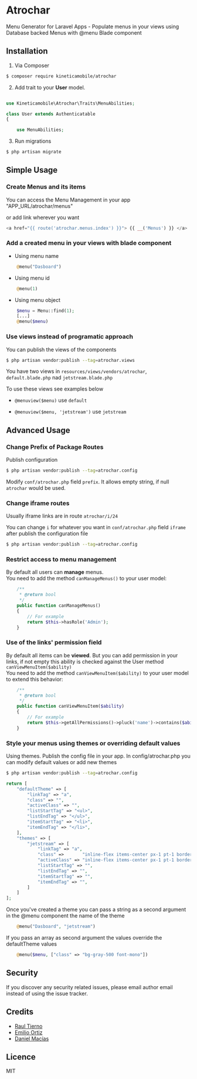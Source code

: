 # Atrochar

Menu Generator for Laravel Apps - Populate menus in your views using Database backed Menus with @menu Blade component

## Installation

1. Via Composer

``` bash
$ composer require kineticamobile/atrochar
```

2. Add trait to your **User** model.

``` php

use Kineticamobile\Atrochar\Traits\MenuAbilities;

class User extends Authenticatable
{

    use MenuAbilities;
```

3. Run migrations

``` bash
$ php artisan migrate
```

## Simple Usage

### Create Menus and its items

You can access the Menu Management in your app "APP_URL/atrochar/menus"

or add link wherever you want

``` php
<a href="{{ route('atrochar.menus.index') }}"> {{ __('Menus') }} </a>
```

### Add a created menu in your views with blade component

- Using menu name
```php
    @menu("Dasboard")
```
- Using menu id
```php
    @menu(1)
```
- Using menu object
```php
    $menu = Menu::find(1);
    [...]
    @menu($menu)
```
### Use views instead of programatic approach

You can publish the views of the components

``` bash
$ php artisan vendor:publish --tag=atrochar.views 
```
You have two views in `resources/views/vendors/atrochar`, `default.blade.php` nad `jetstream.blade.php`

To use these views see examples below

- `@menuview($menu)` use `default`

- `@menuview($menu, 'jetstream')` use `jetstream`


## Advanced Usage

### Change Prefix of Package Routes

Publish configuration 

``` bash
$ php artisan vendor:publish --tag=atrochar.config
```

Modify `conf/atrochar.php` field `prefix`. It allows empty string, if null `atrochar` would be used.

### Change iframe routes

Usually iframe links are in route `atrochar/i/24`

You can change `i` for whatever you want in `conf/atrochar.php` field `iframe` after publish the configuration file

``` bash
$ php artisan vendor:publish --tag=atrochar.config
```

### Restrict access to menu management

By default all users can **manage** menus.  
You need to add the method `canManageMenus()` to your user model:

```php
    /**
     * @return bool
     */
    public function canManageMenus()
    {
        // For example
        return $this->hasRole('Admin');
    }
```

### Use of the links' permission field

By default all items can be **viewed**. But you can add permission in your links, if not empty this ability is checked against the User method `canViewMenuItem($ability)`  
You need to add the method `canViewMenuItem($ability)` to your user model to extend this behavior:

```php
    /**
     * @return bool
     */
    public function canViewMenuItem($ability)
    {
        // For example
        return $this->getAllPermissions()->pluck('name')->contains($ability);
    }
```

### Style your menus using themes or overriding default values

Using themes. Publish the config file in your app. In config/atrochar.php you can modify default values or add new themes

```bash
$ php artisan vendor:publish --tag=atrochar.config
```

```php
return [
    "defaultTheme" => [
        "linkTag" => "a",
        "class" => "",
        "activeClass" => "",
        "listStartTag" => "<ul>",
        "listEndTag" => "</ul>",
        "itemStartTag" => "<li>",
        "itemEndTag" => "</li>",
    ],
    "themes" => [
        "jetstream" => [
            "linkTag" => "a",
            "class" =>       "inline-flex items-center px-1 pt-1 border-b-2 border-transparent text-sm font-medium leading-5 text-gray-500 hover:text-gray-700 hover:border-gray-300 focus:outline-none focus:text-gray-700 focus:border-gray-300 transition duration-150 ease-in-out",
            "activeClass" => "inline-flex items-center px-1 pt-1 border-b-2 border-indigo-400 text-sm font-medium leading-5 text-gray-900 focus:outline-none focus:border-indigo-700 transition duration-150 ease-in-out",
            "listStartTag" => "",
            "listEndTag" => "",
            "itemStartTag" => "",
            "itemEndTag" => "",
        ]
    ]
];
```

Once you've created a theme you can pass a string as a second argument in the @menu component the name of the theme

```php
    @menu("Dasboard", "jetstream")
```

If you pass an array as second argument the values override the defaultTheme values

```php
    @menu($menu, ["class" => "bg-gray-500 font-mono"])
```

## Security

If you discover any security related issues, please email author email instead of using the issue tracker.

## Credits

- [Raul Tierno](https://github.com/raultm)
- [Emilio Ortiz](https://github.com/branigan)
- [Daniel Macías](https://github.com/dmaciasr)

## Licence

MIT

[link-packagist]: https://packagist.org/packages/kineticamobile/atrochar
[link-downloads]: https://packagist.org/packages/kineticamobile/atrochar
[link-travis]: https://travis-ci.org/kineticamobile/atrochar
[link-styleci]: https://styleci.io/repos/12345678
[link-author]: https://github.com/kineticamobile
[link-contributors]: ../../contributors
